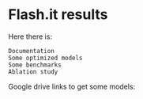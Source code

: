 <h1>Flash.it results</h1>

Here there is:

    Documentation
    Some optimized models
    Some benchmarks
    Ablation study

Google drive links to get some models:
